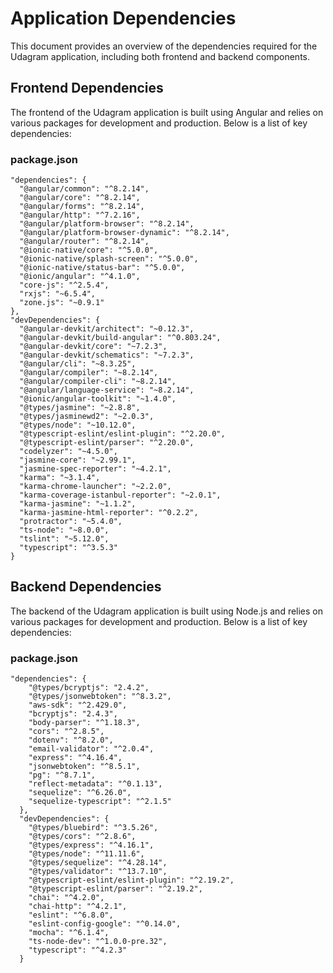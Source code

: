 # Application Dependencies

This document provides an overview of the dependencies required for the Udagram application, including both frontend and backend components.

## Frontend Dependencies

The frontend of the Udagram application is built using Angular and relies on various packages for development and production. Below is a list of key dependencies:

### package.json
```
"dependencies": {
  "@angular/common": "^8.2.14",
  "@angular/core": "^8.2.14",
  "@angular/forms": "^8.2.14",
  "@angular/http": "^7.2.16",
  "@angular/platform-browser": "^8.2.14",
  "@angular/platform-browser-dynamic": "^8.2.14",
  "@angular/router": "^8.2.14",
  "@ionic-native/core": "^5.0.0",
  "@ionic-native/splash-screen": "^5.0.0",
  "@ionic-native/status-bar": "^5.0.0",
  "@ionic/angular": "^4.1.0",
  "core-js": "^2.5.4",
  "rxjs": "~6.5.4",
  "zone.js": "~0.9.1"
},
"devDependencies": {
  "@angular-devkit/architect": "~0.12.3",
  "@angular-devkit/build-angular": "^0.803.24",
  "@angular-devkit/core": "~7.2.3",
  "@angular-devkit/schematics": "~7.2.3",
  "@angular/cli": "~8.3.25",
  "@angular/compiler": "~8.2.14",
  "@angular/compiler-cli": "~8.2.14",
  "@angular/language-service": "~8.2.14",
  "@ionic/angular-toolkit": "~1.4.0",
  "@types/jasmine": "~2.8.8",
  "@types/jasminewd2": "~2.0.3",
  "@types/node": "~10.12.0",
  "@typescript-eslint/eslint-plugin": "^2.20.0",
  "@typescript-eslint/parser": "^2.20.0",
  "codelyzer": "~4.5.0",
  "jasmine-core": "~2.99.1",
  "jasmine-spec-reporter": "~4.2.1",
  "karma": "~3.1.4",
  "karma-chrome-launcher": "~2.2.0",
  "karma-coverage-istanbul-reporter": "~2.0.1",
  "karma-jasmine": "~1.1.2",
  "karma-jasmine-html-reporter": "^0.2.2",
  "protractor": "~5.4.0",
  "ts-node": "~8.0.0",
  "tslint": "~5.12.0",
  "typescript": "^3.5.3"
}
```

## Backend Dependencies

The backend of the Udagram application is built using Node.js and relies on various packages for development and production. Below is a list of key dependencies:

### package.json
```
"dependencies": {
    "@types/bcryptjs": "2.4.2",
    "@types/jsonwebtoken": "^8.3.2",
    "aws-sdk": "^2.429.0",
    "bcryptjs": "2.4.3",
    "body-parser": "^1.18.3",
    "cors": "^2.8.5",
    "dotenv": "^8.2.0",
    "email-validator": "^2.0.4",
    "express": "^4.16.4",
    "jsonwebtoken": "^8.5.1",
    "pg": "^8.7.1",
    "reflect-metadata": "^0.1.13",
    "sequelize": "^6.26.0",
    "sequelize-typescript": "^2.1.5"
  },
  "devDependencies": {
    "@types/bluebird": "^3.5.26",
    "@types/cors": "^2.8.6",
    "@types/express": "^4.16.1",
    "@types/node": "^11.11.6",
    "@types/sequelize": "^4.28.14",
    "@types/validator": "^13.7.10",
    "@typescript-eslint/eslint-plugin": "^2.19.2",
    "@typescript-eslint/parser": "^2.19.2",
    "chai": "^4.2.0",
    "chai-http": "^4.2.1",
    "eslint": "^6.8.0",
    "eslint-config-google": "^0.14.0",
    "mocha": "^6.1.4",
    "ts-node-dev": "^1.0.0-pre.32",
    "typescript": "^4.2.3"
  }
  ```